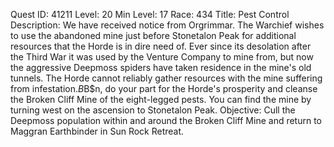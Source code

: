 Quest ID: 41211
Level: 20
Min Level: 17
Race: 434
Title: Pest Control
Description: We have received notice from Orgrimmar. The Warchief wishes to use the abandoned mine just before Stonetalon Peak for additional resources that the Horde is in dire need of. Ever since its desolation after the Third War it was used by the Venture Company to mine from, but now the aggressive Deepmoss spiders have taken residence in the mine's old tunnels. The Horde cannot reliably gather resources with the mine suffering from infestation.$B$B$n, do your part for the Horde's prosperity and cleanse the Broken Cliff Mine of the eight-legged pests. You can find the mine by turning west on the ascension to Stonetalon Peak.
Objective: Cull the Deepmoss population within and around the Broken Cliff Mine and return to Maggran Earthbinder in Sun Rock Retreat.
